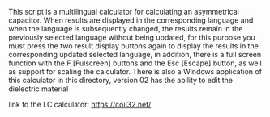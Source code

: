 This script is a multilingual calculator for calculating an asymmetrical capacitor. When results are displayed in the corresponding language and when the language is subsequently changed, the results remain in the previously selected language without being updated, for this purpose you must press the two result display buttons again to display the results in the corresponding updated selected language, in addition, there is a full screen function with the F [Fulscreen] buttons and the Esc [Escape] button, as well as support for scaling the calculator. There is also a Windows application of this calculator in this directory, version 02 has the ability to edit the dielectric material 

link to the LC calculator: https://coil32.net/

